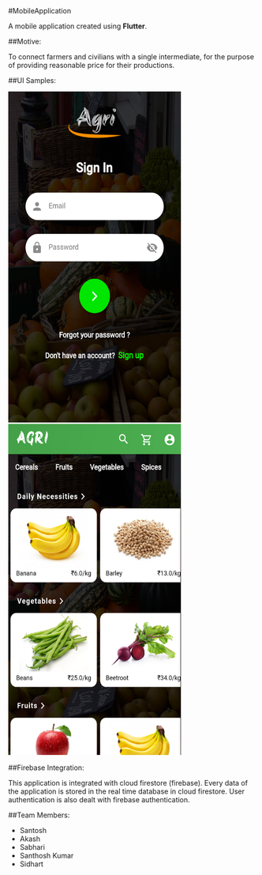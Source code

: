 <html>

<body>
#MobileApplication

A mobile application created using **Flutter**.

##Motive:

To connect farmers and civilians with a single intermediate, for the purpose of providing reasonable price for their productions.


##UI Samples:

  <img height=670 width=350 alt="signin screen" src="/Ui samples/2. Sign in.png"/> 
  <img height=670 width=350 alt="home screen" src="/Ui samples/3. Home Screen.png"/>
 


##Firebase Integration:

  This application is integrated with cloud firestore (firebase). Every data of the application is stored in the real time database in cloud firestore. User authentication is also dealt with firebase authentication.

##Team Members:

<ul>
	<li>Santosh</li>
	<li>Akash</li>
	<li>Sabhari</li>
	<li>Santhosh Kumar</li>
	<li>Sidhart</li>
</ul>	


</body>
</html>
